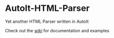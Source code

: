 # AutoIt-HTML-Parser
Yet another HTML Parser written in AutoIt

Check out the [wiki](https://github.com/genius257/AutoIt-HTML-Parser/wiki) for documentation and examples
